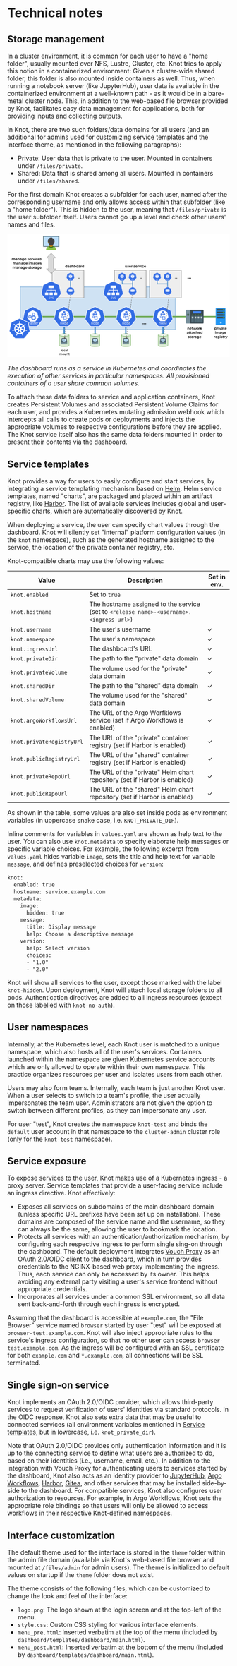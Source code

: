 Technical notes
===============

Storage management
------------------

In a cluster environment, it is common for each user to have a "home folder", usually mounted over NFS, Lustre, Gluster, etc. Knot tries to apply this notion in a containerized environment: Given a cluster-wide shared folder, this folder is also mounted inside containers as well. Thus, when running a notebook server (like JupyterHub), user data is available in the containerized environment at a well-known path - as it would be in a bare-metal cluster node. This, in addition to the web-based file browser provided by Knot, facilitates easy data management for applications, both for providing inputs and collecting outputs.

In Knot, there are two such folders/data domains for all users (and an additional for admins used for customizing service templates and the interface theme, as mentioned in the following paragraphs):

- Private: User data that is private to the user. Mounted in containers under `/files/private`.
- Shared: Data that is shared among all users. Mounted in containers under `/files/shared`.

For the first domain Knot creates a subfolder for each user, named after the corresponding username and only allows access within that subfolder (like a "home folder"). This is hidden to the user, meaning that `/files/private` is the user subfolder itself. Users cannot go up a level and check other users' names and files.

![](images/service-layout.png)

*The dashboard runs as a service in Kubernetes and coordinates the execution of other services in particular namespaces. All provisioned containers of a user share common volumes.*

To attach these data folders to service and application containers, Knot creates Persistent Volumes and associated Persistent Volume Claims for each user, and provides a Kubernetes mutating admission webhook which intercepts all calls to create pods or deployments and injects the appropriate volumes to respective configurations before they are applied. The Knot service itself also has the same data folders mounted in order to present their contents via the dashboard.

Service templates
-----------------

Knot provides a way for users to easily configure and start services, by integrating a service templating mechanism based on [Helm](https://helm.sh). Helm service templates, named "charts", are packaged and placed within an artifact registry, like [Harbor](https://goharbor.io). The list of available services includes global and user-specific charts, which are automatically discovered by Knot.

When deploying a service, the user can specify chart values through the dashboard. Knot will silently set "internal" platform configuration values (in the `knot` namespace), such as the generated hostname assigned to the service, the location of the private container registry, etc.

Knot-compatible charts may use the following values:

| Value                     | Description                                                                             | Set in env.
| ------------------------- | --------------------------------------------------------------------------------------- | -----------
| `knot.enabled`            | Set to `true`                                                                           |
| `knot.hostname`           | The hostname assigned to the service (set to `<release name>-<username>.<ingress url>`) |
| `knot.username`           | The user's username                                                                     | ✓
| `knot.namespace`          | The user's namespace                                                                    | ✓
| `knot.ingressUrl`         | The dashboard's URL                                                                     | ✓
| `knot.privateDir`         | The path to the "private" data domain                                                   | ✓
| `knot.privateVolume`      | The volume used for the "private" data domain                                           | ✓
| `knot.sharedDir`          | The path to the "shared" data domain                                                    | ✓
| `knot.sharedVolume`       | The volume used for the "shared" data domain                                            | ✓
| `knot.argoWorkflowsUrl`   | The URL of the Argo Worfklows service (set if Argo Workflows is enabled)                | ✓
| `knot.privateRegistryUrl` | The URL of the "private" container registry (set if Harbor is enabled)                  | ✓
| `knot.publicRegistryUrl`  | The URL of the "shared" container registry (set if Harbor is enabled)                   | ✓
| `knot.privateRepoUrl`     | The URL of the "private" Helm chart repository (set if Harbor is enabled)               | ✓
| `knot.publicRepoUrl`      | The URL of the "shared" Helm chart repository (set if Harbor is enabled)                | ✓

As shown in the table, some values are also set inside pods as environment variables (in uppercase snake case, i.e. `KNOT_PRIVATE_DIR`).

Inline comments for variables in `values.yaml` are shown as help text to the user. You can also use `knot.metadata` to specify elaborate help messages or specific variable choices. For example, the following excerpt from `values.yaml` hides variable `image`, sets the title and help text for variable `message`, and defines preselected choices for `version`:

```
knot:
  enabled: true
  hostname: service.example.com
  metadata:
    image:
      hidden: true
    message:
      title: Display message
      help: Choose a descriptive message
    version:
      help: Select version
      choices:
      - "1.0"
      - "2.0"
```

Knot will show all services to the user, except those marked with the label `knot-hidden`. Upon deployment, Knot will attach local storage folders to all pods. Authentication directives are added to all ingress resources (except on those labelled with `knot-no-auth`).

User namespaces
---------------

Internally, at the Kubernetes level, each Knot user is matched to a unique namespace, which also hosts all of the user's services. Containers launched within the namespace are given Kubernetes service accounts which are only allowed to operate within their own namespace. This practice organizes resources per user and isolates users from each other.

Users may also form teams. Internally, each team is just another Knot user. When a user selects to switch to a team's profile, the user actually impersonates the team user. Administrators are not given the option to switch between different profiles, as they can impersonate any user.

For user "test", Knot creates the namespace `knot-test` and binds the `default` user account in that namespace to the `cluster-admin` cluster role (only for the `knot-test` namespace).

Service exposure
----------------

To expose services to the user, Knot makes use of a Kubernetes ingress - a proxy server. Service templates that provide a user-facing service include an ingress directive. Knot effectively:

- Exposes all services on subdomains of the main dashboard domain (unless specific URL prefixes have been set up on installation). These domains are composed of the service name and the username, so they can always be the same, allowing the user to bookmark the location.
- Protects all services with an authentication/authorization mechanism, by configuring each respective ingress to perform single sing-on through the dashboard. The default deployment integrates [Vouch Proxy](https://github.com/vouch/vouch-proxy) as an OAuth 2.0/OIDC client to the dashboard, which in turn provides credentials to the NGINX-based web proxy implementing the ingress. Thus, each service can only be accessed by its owner. This helps avoiding any external party visiting a user's service frontend without appropriate credentials.
- Incorporates all services under a common SSL environment, so all data sent back-and-forth through each ingress is encrypted.

Assuming that the dashboard is accessible at `example.com`, the "File Browser" service named `browser` started by user "test" will be exposed at `browser-test.example.com`. Knot will also inject appropriate rules to the service's ingress configuration, so that no other user can access `browser-test.example.com`. As the ingress will be configured with an SSL certificate for both `example.com` and `*.example.com`, all connections will be SSL terminated.

Single sign-on service
----------------------

Knot implements an OAuth 2.0/OIDC provider, which allows third-party services to request verification of users' identities via standard protocols. In the OIDC response, Knot also sets extra data that may be useful to connected services (all environment variables mentioned in [Service templates](#service-templates), but in lowercase, i.e. `knot_private_dir`).

Note that OAuth 2.0/OIDC provides only authentication information and it is up to the connecting service to define what users are authorized to do, based on their identities (i.e., username, email, etc.). In addition to the integration with Vouch Proxy for authenticating users to services started by the dashboard, Knot also acts as an identity provider to [JupyterHub](https://jupyter.org/hub), [Argo Workflows](https://argoproj.github.io/workflows), [Harbor](https://goharbor.io), [Gitea](https://gitea.com), and other services that may be installed side-by-side to the dashboard. For compatible services, Knot also configures user authorization to resources. For example, in Argo Workflows, Knot sets the appropriate role bindings so that users will only be allowed to access workflows in their respective Knot-defined namespaces.

Interface customization
-----------------------

The default theme used for the interface is stored in the `theme` folder within the admin file domain (available via Knot's web-based file browser and mounted at `/files/admin` for admin users). The theme is initialized to default values on startup if the `theme` folder does not exist.

The theme consists of the following files, which can be customized to change the look and feel of the interface:

- `logo.png`: The logo shown at the login screen and at the top-left of the menu.
- `style.css`: Custom CSS styling for various interface elements.
- `menu_pre.html`: Inserted verbatim at the top of the menu (included by `dashboard/templates/dashboard/main.html`).
- `menu_post.html`: Inserted verbatim at the bottom of the menu (included by `dashboard/templates/dashboard/main.html`).
